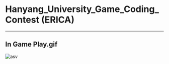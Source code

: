 # Hanyang_University_Game_Coding_Contest (ERICA)

---
## In Game Play.gif
![asv](https://github.com/kcasl/Hanyang-University-Game-Coding-Contest/assets/93076513/7348c0c3-ebf4-4cc2-90ad-c7a0ed5a44c1)
